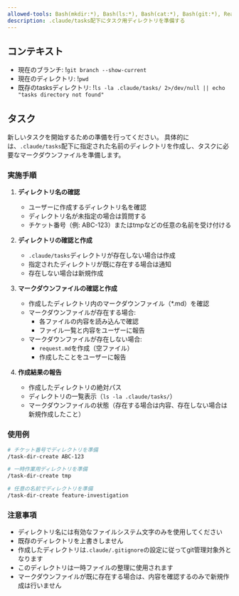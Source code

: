 ```yaml
---
allowed-tools: Bash(mkdir:*), Bash(ls:*), Bash(cat:*), Bash(git:*), Read, Write
description: .claude/tasks配下にタスク用ディレクトリを準備する
---
```


## コンテキスト

- 現在のブランチ: !`git branch --show-current`
- 現在のディレクトリ: !`pwd`
- 既存のtasksディレクトリ: !`ls -la .claude/tasks/ 2>/dev/null || echo "tasks directory not found"`

## タスク

新しいタスクを開始するための準備を行ってください。
具体的には、`.claude/tasks`配下に指定された名前のディレクトリを作成し、タスクに必要なマークダウンファイルを準備します。

### 実施手順

1. **ディレクトリ名の確認**
   - ユーザーに作成するディレクトリ名を確認
   - ディレクトリ名が未指定の場合は質問する
   - チケット番号（例: ABC-123）またはtmpなどの任意の名前を受け付ける

2. **ディレクトリの確認と作成**
   - `.claude/tasks`ディレクトリが存在しない場合は作成
   - 指定されたディレクトリが既に存在する場合は通知
   - 存在しない場合は新規作成

3. **マークダウンファイルの確認と作成**
   - 作成したディレクトリ内のマークダウンファイル（*.md）を確認
   - マークダウンファイルが存在する場合:
     - 各ファイルの内容を読み込んで確認
     - ファイル一覧と内容をユーザーに報告
   - マークダウンファイルが存在しない場合:
     - `request.md`を作成（空ファイル）
     - 作成したことをユーザーに報告

4. **作成結果の報告**
   - 作成したディレクトリの絶対パス
   - ディレクトリの一覧表示（`ls -la .claude/tasks/`）
   - マークダウンファイルの状態（存在する場合は内容、存在しない場合は新規作成したこと）

### 使用例

```bash
# チケット番号でディレクトリを準備
/task-dir-create ABC-123

# 一時作業用ディレクトリを準備
/task-dir-create tmp

# 任意の名前でディレクトリを準備
/task-dir-create feature-investigation
```

### 注意事項

- ディレクトリ名には有効なファイルシステム文字のみを使用してください
- 既存のディレクトリを上書きしません
- 作成したディレクトリは`.claude/.gitignore`の設定に従ってgit管理対象外となります
- このディレクトリは一時ファイルの整理に使用されます
- マークダウンファイルが既に存在する場合は、内容を確認するのみで新規作成は行いません
